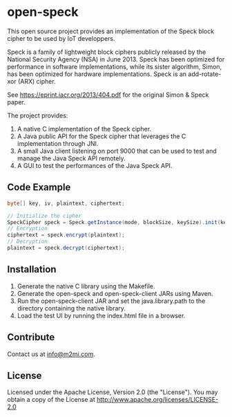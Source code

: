 # open-speck

This open source project provides an implementation of the Speck block cipher to be used by IoT developpers.

Speck is a family of lightweight block ciphers publicly released by the National Security Agency (NSA) in June 2013. Speck has been optimized for performance in software implementations, while its sister algorithm, Simon, has been optimized for hardware implementations. Speck is an add-rotate-xor (ARX) cipher.

See https://eprint.iacr.org/2013/404.pdf for the original Simon & Speck paper.

The project provides:

1. A native C implementation of the Speck cipher.
2. A Java public API for the Speck cipher that leverages the C implementation through JNI.
3. A small Java client listening on port 9000 that can be used to test and manage the Java Speck API remotely.
4. A GUI to test the performances of the Java Speck API. 

## Code Example

```Java
byte[] key, iv, plaintext, ciphertext;

// Initialize the cipher
SpeckCipher speck = Speck.getInstance(mode, blockSize, keySize).init(key, iv);
// Encryption
ciphertext = speck.encrypt(plaintext);
// Decryption
plaintext = speck.decrypt(ciphertext);
```

## Installation

1. Generate the native C library using the Makefile.
2. Generate the open-speck and open-speck-client JARs using Maven.
3. Run the open-speck-client JAR and set the java.library.path to the directory containing the native library.
4. Load the test UI by running the index.html file in a browser.

## Contribute

Contact us at info@m2mi.com.

## License

Licensed under the Apache License, Version 2.0 (the "License"). You may obtain a copy of the License at http://www.apache.org/licenses/LICENSE-2.0

